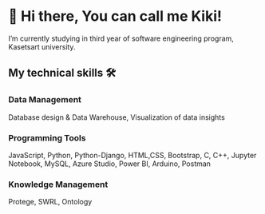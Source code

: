 # 👋 Hi there, You can call me Kiki!

I’m currently studying in third year of software engineering program, Kasetsart university.

## My technical skills 🛠 	

### Data Management 

Database design & Data Warehouse, Visualization of data insights

### Programming Tools 

JavaScript, Python, Python-Django, HTML,CSS, Bootstrap,  C, C++, Jupyter Notebook, MySQL, Azure Studio, Power BI, Arduino, Postman

### Knowledge Management 

Protege, SWRL, Ontology
